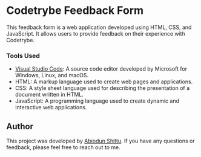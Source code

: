 # Codetrybe Feedback Form
This feedback form is a web application developed using HTML, CSS, and JavaScript. It allows users to provide feedback on their experience with Codetrybe.

### Tools Used
- [Visual Studio Code](https://code.visualstudio.com/): A source code editor developed by Microsoft for Windows, Linux, and macOS.
- HTML: A markup language used to create web pages and applications.
- CSS: A style sheet language used for describing the presentation of a document written in HTML.
- JavaScript: A programming language used to create dynamic and interactive web applications.

## Author 
This project was developed by [Abiodun Shittu](https://github.com/Abiodun-Shittu). If you have any questions or feedback, please feel free to reach out to me.
